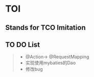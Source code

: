 # TOI
   ## Stands for TCO Imitation

  ## TO DO List
  >   *  @Action-> @RequestMapping
  >   *  实现使用mybaties的Dao
  >   * 修改bug

